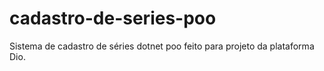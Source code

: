# cadastro-de-series-poo
Sistema de cadastro de séries dotnet poo feito para projeto da plataforma Dio.
